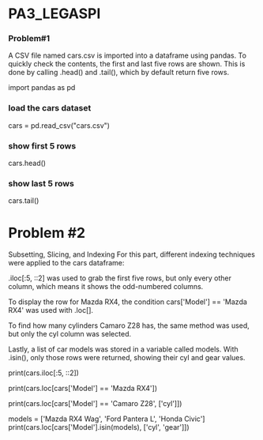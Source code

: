 # PA3_LEGASPI

### Problem#1

A CSV file named cars.csv is imported into a dataframe using pandas. To quickly check the contents, the first and last five rows are shown. This is done by calling .head() and .tail(), which by default return five rows.

import pandas as pd

### load the cars dataset
cars = pd.read_csv("cars.csv")

### show first 5 rows
cars.head()

### show last 5 rows
cars.tail()

# Problem #2

Subsetting, Slicing, and Indexing
For this part, different indexing techniques were applied to the cars dataframe:

.iloc[:5, ::2] was used to grab the first five rows, but only every other column, which means it shows the odd-numbered columns.

To display the row for Mazda RX4, the condition cars['Model'] == 'Mazda RX4' was used with .loc[].

To find how many cylinders Camaro Z28 has, the same method was used, but only the cyl column was selected.

Lastly, a list of car models was stored in a variable called models. With .isin(), only those rows were returned, showing their cyl and gear values.

print(cars.iloc[:5, ::2])

print(cars.loc[cars['Model'] == 'Mazda RX4'])

print(cars.loc[cars['Model'] == 'Camaro Z28', ['cyl']])

models = ['Mazda RX4 Wag', 'Ford Pantera L', 'Honda Civic']
print(cars.loc[cars['Model'].isin(models), ['cyl', 'gear']])

